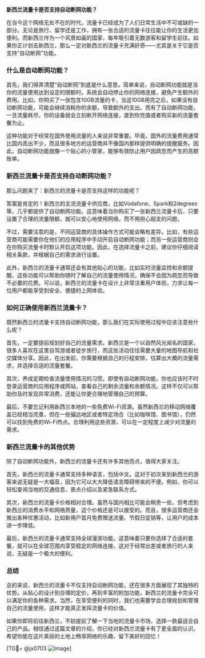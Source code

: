 **新西兰流量卡是否支持自动断网功能？**

在当今这个网络无处不在的时代，流量卡已经成为了人们日常生活中不可或缺的一部分。无论是旅行、留学还是工作，拥有一张合适的流量卡往往能让你的生活更加便利。而新西兰作为一个风景如画的国家，每年吸引着无数游客和留学生前往。如果你正计划去新西兰，那么一定对新西兰的流量卡充满好奇——尤其是关于它是否支持“自动断网”功能。

### **什么是自动断网功能？**

首先，我们得弄清楚“自动断网”到底是什么意思。简单来说，自动断网功能就是当你的流量使用达到设定的限额时，系统会自动停止你的网络连接，避免产生额外的费用。比如，你购买了一张包含10GB流量的卡，当这10GB用完之后，如果没有自动断网功能，可能会继续消耗你的余额，导致额外的支出。而有了自动断网功能，一旦流量耗尽，你的设备就会立刻断开网络连接，直到你充值或者购买新的流量套餐为止。

这种功能对于经常在国外使用流量的人来说非常重要。毕竟，国外的流量费用通常比国内高出不少，而且很多地方的运营商并不像国内那样提供明确的提醒服务。因此，自动断网功能就像一个贴心的小管家，能够有效防止用户因疏忽而产生的高额账单。

### **新西兰流量卡是否支持自动断网功能？**

那么问题来了：新西兰的流量卡是否支持这样的功能呢？

答案是肯定的！新西兰的主流流量卡供应商，比如Vodafone、Spark和2degrees等，几乎都提供了自动断网功能。这意味着当你购买了一张新西兰流量卡后，只要设置了合理的流量限额，就可以安心地使用网络，而不用担心超支的问题。

不过，需要注意的是，不同运营商的具体操作方式可能会略有差异。比如，有些运营商可能需要你在他们的应用程序中手动开启自动断网功能；而另一些运营商则会在你购买流量卡时默认开启这项功能。因此，在选择流量卡之前，建议你仔细阅读相关条款，并根据自己的需求进行设置。

此外，新西兰的流量卡通常还会有其他贴心的功能，比如实时流量监控和余额提醒。这些功能可以帮助你随时了解自己的流量使用情况，确保不会因为疏忽而导致不必要的花费。可以说，新西兰的流量卡在设计上非常注重用户体验，力求让每一位用户都能享受到安全、便捷的上网体验。

### **如何正确使用新西兰流量卡？**

既然新西兰的流量卡支持自动断网功能，那么我们在实际使用过程中应该注意些什么呢？

首先，一定要提前规划好自己的流量需求。新西兰是一个以自然风光闻名的国家，很多人喜欢在这里自驾游或者徒步旅行，而这些活动往往需要大量的地图导航和社交媒体分享。因此，在出发前，你需要根据自己的行程安排，估算出大概的流量需求，并选择合适的流量套餐。

其次，养成定期检查流量使用情况的习惯。即使有自动断网功能，你也应该时不时登录运营商的应用程序或网站，查看自己的剩余流量和余额情况。这样不仅可以帮助你及时发现异常消费，还能让你更合理地管理自己的预算。

最后，不要忘记利用新西兰本地的一些免费Wi-Fi资源。虽然新西兰的移动网络覆盖已经相当完善，但在一些偏远地区或者特定场合（比如咖啡馆、图书馆），仍然可以找到免费的Wi-Fi热点。合理利用这些资源，可以在一定程度上减少对流量的需求。

### **新西兰流量卡的其他优势**

除了自动断网功能外，新西兰的流量卡还有许多其他亮点，值得大家关注。

首先，新西兰的流量卡通常支持多种语言，包括中文。这对于初次来到新西兰的游客来说无疑是一大福音，因为它可以大大降低语言障碍带来的不便。例如，你可以轻松查询当地的交通信息、景点介绍以及紧急联系方式。

其次，新西兰的流量卡价格相对合理。虽然与国内相比可能会稍贵一些，但考虑到新西兰的消费水平和网络质量，这个价格还是可以接受的。而且，很多运营商还会推出各种优惠活动，比如新用户首月免费赠送流量、节假日促销等，让用户的成本进一步降低。

最后，新西兰的流量卡通常支持全球漫游功能。这意味着只要你选择了合适的套餐，就可以在全球范围内享受稳定的网络连接。这对于经常出差或者旅行的人来说，无疑是一个极大的便利。

### **总结**

总的来说，新西兰的流量卡不仅支持自动断网功能，还在很多方面展现了其独特的优势。从贴心的设计到合理的定价，再到丰富的附加功能，新西兰的流量卡完全可以满足你的各种需求。当然，在享受便利的同时，我们也需要学会合理规划和管理自己的流量使用，这样才能真正发挥流量卡的价值。

如果你即将前往新西兰，不妨提前了解一下当地的流量卡市场，选择一款最适合自己的产品。相信通过这篇文章的介绍，你已经对新西兰流量卡有了更全面的认识。希望你能在这片美丽的土地上畅享网络的乐趣，留下美好的回忆！

[TG💪+ @jx0703 ![Image](https://github.com/user-attachments/assets/dbca1d08-cadb-493c-b0ec-ad6f7a83f270)]